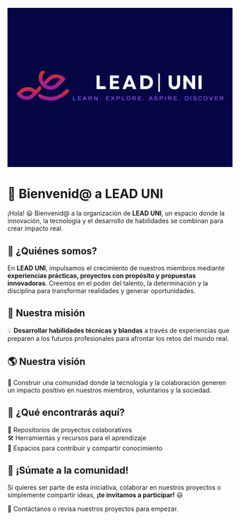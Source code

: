 ![LEAD UNI](../images/LOGO%20HORIZONTAL%20-%20LEAD%20UNI.png)

# 🚀 Bienvenid@ a LEAD UNI

¡Hola! 😃 Bienvenid@ a la organización de **LEAD UNI**, un espacio donde la innovación, la tecnología y el desarrollo de habilidades se combinan para crear impacto real.

## 🌟 ¿Quiénes somos?

En **LEAD UNI**, impulsamos el crecimiento de nuestros miembros mediante **experiencias prácticas, proyectos con propósito y propuestas innovadoras**. Creemos en el poder del talento, la determinación y la disciplina para transformar realidades y generar oportunidades.

## 🎯 Nuestra misión

💡 **Desarrollar habilidades técnicas y blandas** a través de experiencias que preparen a los futuros profesionales para afrontar los retos del mundo real.

## 🌎 Nuestra visión

🌱 Construir una comunidad donde la tecnología y la colaboración generen un impacto positivo en nuestros miembros, voluntarios y la sociedad.

## 🔧 ¿Qué encontrarás aquí?

🚀 Repositorios de proyectos colaborativos  
🛠️ Herramientas y recursos para el aprendizaje  
🤝 Espacios para contribuir y compartir conocimiento

## 🤝 ¡Súmate a la comunidad!

Si quieres ser parte de esta iniciativa, colaborar en nuestros proyectos o simplemente compartir ideas, **¡te invitamos a participar!** 😃

📩 Contáctanos o revisa nuestros proyectos para empezar.
